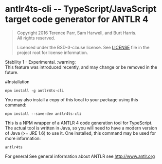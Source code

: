 # antlr4ts-cli -- TypeScript/JavaScript target code generator for ANTLR 4
> Copyright 2016 Terence Parr, Sam Harwell, and Burt Harris.<br>
> All rights reserved.
>
> Licensed under the BSD-3-clause license. See [LICENSE](./LICENSE) file in the project root for license information.

<div class="api_stability api_stability_1">Stability 1 - Experimental. :warning:<br>
This feature was introduced recently, and may change or be removed in the future. </div>

#Installation

`npm install -g antlr4ts-cli`

You may also install a copy of this local to your package using this command:

`npm install --save-dev antlr4ts-cli`


This is a NPM wrapper of a ANTLR 4 code generation tool for TypeScript.   The actual tool is written in Java, so you will need
to have a modern version of Java (>= JRE 1.6) to use it.   One installed, this command may be used for more information:

```
antlr4ts
```

For general See general information about ANTLR see http://www.antlr.org